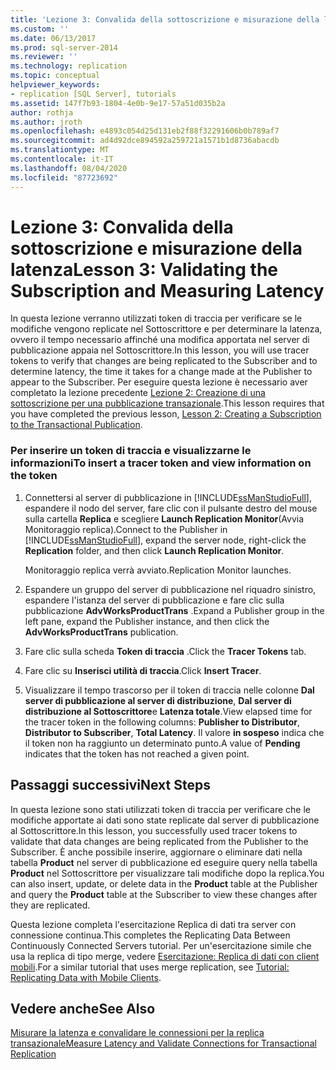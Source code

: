 ```yaml
---
title: 'Lezione 3: Convalida della sottoscrizione e misurazione della latenza | Microsoft Docs'
ms.custom: ''
ms.date: 06/13/2017
ms.prod: sql-server-2014
ms.reviewer: ''
ms.technology: replication
ms.topic: conceptual
helpviewer_keywords:
- replication [SQL Server], tutorials
ms.assetid: 147f7b93-1804-4e0b-9e17-57a51d035b2a
author: rothja
ms.author: jroth
ms.openlocfilehash: e4893c054d25d131eb2f88f32291606b0b789af7
ms.sourcegitcommit: ad4d92dce894592a259721a1571b1d8736abacdb
ms.translationtype: MT
ms.contentlocale: it-IT
ms.lasthandoff: 08/04/2020
ms.locfileid: "87723692"
---
```

# <a name="lesson-3-validating-the-subscription-and-measuring-latency"></a><span data-ttu-id="c30d3-102">Lezione 3: Convalida della sottoscrizione e misurazione della latenza</span><span class="sxs-lookup"><span data-stu-id="c30d3-102">Lesson 3: Validating the Subscription and Measuring Latency</span></span>
  <span data-ttu-id="c30d3-103">In questa lezione verranno utilizzati token di traccia per verificare se le modifiche vengono replicate nel Sottoscrittore e per determinare la latenza, ovvero il tempo necessario affinché una modifica apportata nel server di pubblicazione appaia nel Sottoscrittore.</span><span class="sxs-lookup"><span data-stu-id="c30d3-103">In this lesson, you will use tracer tokens to verify that changes are being replicated to the Subscriber and to determine latency, the time it takes for a change made at the Publisher to appear to the Subscriber.</span></span> <span data-ttu-id="c30d3-104">Per eseguire questa lezione è necessario aver completato la lezione precedente [Lezione 2: Creazione di una sottoscrizione per una pubblicazione transazionale](lesson-2-creating-a-subscription-to-the-transactional-publication.md).</span><span class="sxs-lookup"><span data-stu-id="c30d3-104">This lesson requires that you have completed the previous lesson, [Lesson 2: Creating a Subscription to the Transactional Publication](lesson-2-creating-a-subscription-to-the-transactional-publication.md).</span></span>  
  
### <a name="to-insert-a-tracer-token-and-view-information-on-the-token"></a><span data-ttu-id="c30d3-105">Per inserire un token di traccia e visualizzarne le informazioni</span><span class="sxs-lookup"><span data-stu-id="c30d3-105">To insert a tracer token and view information on the token</span></span>  
  
1.  <span data-ttu-id="c30d3-106">Connettersi al server di pubblicazione in [!INCLUDE[ssManStudioFull](../../includes/ssmanstudiofull-md.md)], espandere il nodo del server, fare clic con il pulsante destro del mouse sulla cartella **Replica** e scegliere **Launch Replication Monitor**(Avvia Monitoraggio replica).</span><span class="sxs-lookup"><span data-stu-id="c30d3-106">Connect to the Publisher in [!INCLUDE[ssManStudioFull](../../includes/ssmanstudiofull-md.md)], expand the server node, right-click the **Replication** folder, and then click **Launch Replication Monitor**.</span></span>  
  
     <span data-ttu-id="c30d3-107">Monitoraggio replica verrà avviato.</span><span class="sxs-lookup"><span data-stu-id="c30d3-107">Replication Monitor launches.</span></span>  
  
2.  <span data-ttu-id="c30d3-108">Espandere un gruppo del server di pubblicazione nel riquadro sinistro, espandere l'istanza del server di pubblicazione e fare clic sulla pubblicazione **AdvWorksProductTrans** .</span><span class="sxs-lookup"><span data-stu-id="c30d3-108">Expand a Publisher group in the left pane, expand the Publisher instance, and then click the **AdvWorksProductTrans** publication.</span></span>  
  
3.  <span data-ttu-id="c30d3-109">Fare clic sulla scheda **Token di traccia** .</span><span class="sxs-lookup"><span data-stu-id="c30d3-109">Click the **Tracer Tokens** tab.</span></span>  
  
4.  <span data-ttu-id="c30d3-110">Fare clic su **Inserisci utilità di traccia**.</span><span class="sxs-lookup"><span data-stu-id="c30d3-110">Click **Insert Tracer**.</span></span>  
  
5.  <span data-ttu-id="c30d3-111">Visualizzare il tempo trascorso per il token di traccia nelle colonne **Dal server di pubblicazione al server di distribuzione**, **Dal server di distribuzione al Sottoscrittore**e **Latenza totale**.</span><span class="sxs-lookup"><span data-stu-id="c30d3-111">View elapsed time for the tracer token in the following columns: **Publisher to Distributor**, **Distributor to Subscriber**, **Total Latency**.</span></span> <span data-ttu-id="c30d3-112">Il valore **in sospeso** indica che il token non ha raggiunto un determinato punto.</span><span class="sxs-lookup"><span data-stu-id="c30d3-112">A value of **Pending** indicates that the token has not reached a given point.</span></span>  
  
## <a name="next-steps"></a><span data-ttu-id="c30d3-113">Passaggi successivi</span><span class="sxs-lookup"><span data-stu-id="c30d3-113">Next Steps</span></span>  
 <span data-ttu-id="c30d3-114">In questa lezione sono stati utilizzati token di traccia per verificare che le modifiche apportate ai dati sono state replicate dal server di pubblicazione al Sottoscrittore.</span><span class="sxs-lookup"><span data-stu-id="c30d3-114">In this lesson, you successfully used tracer tokens to validate that data changes are being replicated from the Publisher to the Subscriber.</span></span> <span data-ttu-id="c30d3-115">È anche possibile inserire, aggiornare o eliminare dati nella tabella **Product** nel server di pubblicazione ed eseguire query nella tabella **Product** nel Sottoscrittore per visualizzare tali modifiche dopo la replica.</span><span class="sxs-lookup"><span data-stu-id="c30d3-115">You can also insert, update, or delete data in the **Product** table at the Publisher and query the **Product** table at the Subscriber to view these changes after they are replicated.</span></span>  
  
 <span data-ttu-id="c30d3-116">Questa lezione completa l'esercitazione Replica di dati tra server con connessione continua.</span><span class="sxs-lookup"><span data-stu-id="c30d3-116">This completes the Replicating Data Between Continuously Connected Servers tutorial.</span></span> <span data-ttu-id="c30d3-117">Per un'esercitazione simile che usa la replica di tipo merge, vedere [Esercitazione: Replica di dati con client mobili](tutorial-replicating-data-with-mobile-clients.md).</span><span class="sxs-lookup"><span data-stu-id="c30d3-117">For a similar tutorial that uses merge replication, see [Tutorial: Replicating Data with Mobile Clients](tutorial-replicating-data-with-mobile-clients.md).</span></span>  
  
## <a name="see-also"></a><span data-ttu-id="c30d3-118">Vedere anche</span><span class="sxs-lookup"><span data-stu-id="c30d3-118">See Also</span></span>  
 [<span data-ttu-id="c30d3-119">Misurare la latenza e convalidare le connessioni per la replica transazionale</span><span class="sxs-lookup"><span data-stu-id="c30d3-119">Measure Latency and Validate Connections for Transactional Replication</span></span>](monitor/measure-latency-and-validate-connections-for-transactional-replication.md)  
  
  
